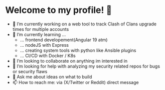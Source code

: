 # Welcome to my profile! 👋

- 🔭 I’m currently working on a web tool to track Clash of Clans upgrade times for multiple accounts
- 🌱 I’m currently learning ...
  - ... frontend developement(Angular 19 atm)
  - ... nodeJS with Express
  - ... creating system tools with python like Ansible plugins
  - ... CI/CD with Docker / K8s
- 👯 I’m looking to collaborate on anything im interested in
- 🤔 I’m looking for help with analyzing my security related repos for bugs or security flaws
- 💬 Ask me about ideas on what to build
- 📫 How to reach me: via (X/Twitter or Reddit) direct message
